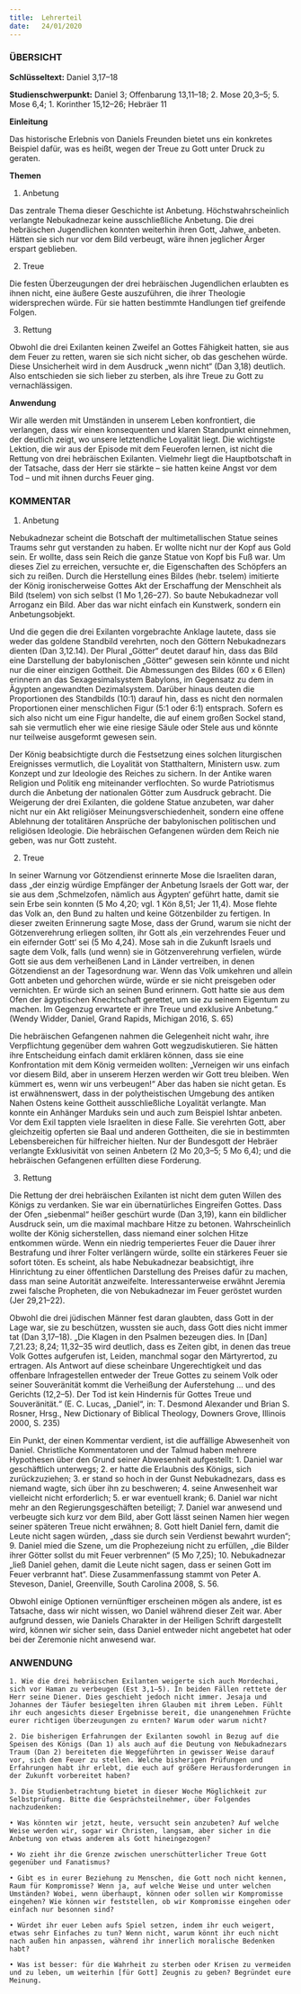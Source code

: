 ```yaml
---
title:  Lehrerteil
date:   24/01/2020
---
```


### ÜBERSICHT

**Schlüsseltext:** Daniel 3,17–18

**Studienschwerpunkt:** Daniel 3; Offenbarung 13,11–18; 2. Mose 20,3–5; 5. Mose 6,4; 1. Korinther 15,12–26; Hebräer 11

**Einleitung**

Das historische Erlebnis von Daniels Freunden bietet uns ein konkretes Beispiel dafür, was es heißt, wegen der Treue zu Gott unter Druck zu geraten.

**Themen**

1. Anbetung

Das zentrale Thema dieser Geschichte ist Anbetung. Höchstwahrscheinlich verlangte Nebukadnezar keine ausschließliche Anbetung. Die drei hebräischen Jugendlichen konnten weiterhin ihren Gott, Jahwe, anbeten. Hätten sie sich nur vor dem Bild verbeugt, wäre ihnen jeglicher Ärger erspart geblieben.

2. Treue

Die festen Überzeugungen der drei hebräischen Jugendlichen erlaubten es ihnen nicht, eine äußere Geste auszuführen, die ihrer Theologie widersprechen würde. Für sie hatten bestimmte Handlungen tief greifende Folgen.

3. Rettung

Obwohl die drei Exilanten keinen Zweifel an Gottes Fähigkeit hatten, sie aus dem Feuer zu retten, waren sie sich nicht sicher, ob das geschehen würde. Diese Unsicherheit wird in dem Ausdruck „wenn nicht“ (Dan 3,18) deutlich. Also entschieden sie sich lieber zu sterben, als ihre Treue zu Gott zu vernachlässigen.

**Anwendung**

Wir alle werden mit Umständen in unserem Leben konfrontiert, die verlangen, dass wir einen konsequenten und klaren Standpunkt einnehmen, der deutlich zeigt, wo unsere letztendliche Loyalität liegt. Die wichtigste Lektion, die wir aus der Episode mit dem Feuerofen lernen, ist nicht die Rettung von drei hebräischen Exilanten. Vielmehr liegt die Hauptbotschaft in der Tatsache, dass der Herr sie stärkte – sie hatten keine Angst vor dem Tod – und mit ihnen durchs Feuer ging.

### KOMMENTAR

1. Anbetung

Nebukadnezar scheint die Botschaft der multimetallischen Statue seines Traums sehr gut verstanden zu haben. Er wollte nicht nur der Kopf aus Gold sein. Er wollte, dass sein Reich die ganze Statue von Kopf bis Fuß war. Um dieses Ziel zu erreichen, versuchte er, die Eigenschaften des Schöpfers an sich zu reißen. Durch die Herstellung eines Bildes (hebr. tselem) imitierte der König ironischerweise Gottes Akt der Erschaffung der Menschheit als Bild (tselem) von sich selbst (1 Mo 1,26–27). So baute Nebukadnezar voll Arroganz ein Bild. Aber das war nicht einfach ein Kunstwerk, sondern ein Anbetungsobjekt.

Und die gegen die drei Exilanten vorgebrachte Anklage lautete, dass sie weder das goldene Standbild verehrten, noch den Göttern Nebukadnezars dienten (Dan 3,12.14). Der Plural „Götter“ deutet darauf hin, dass das Bild eine Darstellung der babylonischen „Götter“ gewesen sein könnte und nicht nur die einer einzigen Gottheit. Die Abmessungen des Bildes (60 x 6 Ellen) erinnern an das Sexagesimalsystem Babylons, im Gegensatz zu dem in Ägypten angewandten Dezimalsystem. Darüber hinaus deuten die Proportionen des Standbilds (10:1) darauf hin, dass es nicht den normalen Proportionen einer menschlichen Figur (5:1 oder 6:1) entsprach. Sofern es sich also nicht um eine Figur handelte, die auf einem großen Sockel stand, sah sie vermutlich eher wie eine riesige Säule oder Stele aus und könnte nur teilweise ausgeformt gewesen sein.

Der König beabsichtigte durch die Festsetzung eines solchen liturgischen Ereignisses vermutlich, die Loyalität von Statthaltern, Ministern usw. zum Konzept und zur Ideologie des Reiches zu sichern. In der Antike waren Religion und Politik eng miteinander verflochten. So wurde Patriotismus durch die Anbetung der nationalen Götter zum Ausdruck gebracht. Die Weigerung der drei Exilanten, die goldene Statue anzubeten, war daher nicht nur ein Akt religiöser Meinungsverschiedenheit, sondern eine offene Ablehnung der totalitären Ansprüche der babylonischen politischen und religiösen Ideologie. Die hebräischen Gefangenen würden dem Reich nie geben, was nur Gott zusteht.

2. Treue

In seiner Warnung vor Götzendienst erinnerte Mose die Israeliten daran, dass „der einzig würdige Empfänger der Anbetung Israels der Gott war, der sie aus dem ‚Schmelzofen, nämlich aus Ägypten‘ geführt hatte, damit sie sein Erbe sein konnten (5 Mo 4,20; vgl. 1 Kön 8,51; Jer 11,4). Mose flehte das Volk an, den Bund zu halten und keine Götzenbilder zu fertigen. In dieser zweiten Erinnerung sagte Mose, dass der Grund, warum sie nicht der Götzenverehrung erliegen sollten, ihr Gott als ‚ein verzehrendes Feuer und ein eifernder Gott‘ sei (5 Mo 4,24). Mose sah in die Zukunft Israels und sagte dem Volk, falls (und wenn) sie in Götzenverehrung verfielen, würde Gott sie aus dem verheißenen Land in Länder vertreiben, in denen Götzendienst an der Tagesordnung war. Wenn das Volk umkehren und allein Gott anbeten und gehorchen würde, würde er sie nicht preisgeben oder vernichten. Er würde sich an seinen Bund erinnern. Gott hatte sie aus dem Ofen der ägyptischen Knechtschaft gerettet, um sie zu seinem Eigentum zu machen. Im Gegenzug erwartete er ihre Treue und exklusive Anbetung.“ (Wendy Widder, Daniel, Grand Rapids, Michigan 2016, S. 65)

Die hebräischen Gefangenen nahmen die Gelegenheit nicht wahr, ihre Verpflichtung gegenüber dem wahren Gott wegzudiskutieren. Sie hätten ihre Entscheidung einfach damit erklären können, dass sie eine Konfrontation mit dem König vermeiden wollten: „Verneigen wir uns einfach vor diesem Bild, aber in unserem Herzen werden wir Gott treu bleiben. Wen kümmert es, wenn wir uns verbeugen!“ Aber das haben sie nicht getan. Es ist erwähnenswert, dass in der polytheistischen Umgebung des antiken Nahen Ostens keine Gottheit ausschließliche Loyalität verlangte. Man konnte ein Anhänger Marduks sein und auch zum Beispiel Ishtar anbeten. Vor dem Exil tappten viele Israeliten in diese Falle. Sie verehrten Gott, aber gleichzeitig opferten sie Baal und anderen Gottheiten,
die sie in bestimmten Lebensbereichen für hilfreicher hielten. Nur der Bundesgott der Hebräer verlangte Exklusivität von seinen Anbetern (2 Mo 20,3–5; 5 Mo 6,4); und die hebräischen Gefangenen erfüllten diese Forderung.

3. Rettung

Die Rettung der drei hebräischen Exilanten ist nicht dem guten Willen des Königs zu verdanken. Sie war ein übernatürliches Eingreifen Gottes. Dass der Ofen „siebenmal“ heißer geschürt wurde (Dan 3,19), kann ein bildlicher Ausdruck sein, um die maximal machbare Hitze zu betonen. Wahrscheinlich wollte der König sicherstellen, dass niemand einer solchen Hitze entkommen würde. Wenn ein niedrig temperiertes Feuer die Dauer ihrer Bestrafung und ihrer Folter verlängern würde, sollte ein stärkeres Feuer sie sofort töten. Es scheint, als habe Nebukadnezar beabsichtigt, ihre Hinrichtung zu einer öffentlichen Darstellung des Preises dafür zu machen, dass man seine Autorität anzweifelte. Interessanterweise erwähnt Jeremia zwei falsche Propheten, die von Nebukadnezar im Feuer geröstet wurden (Jer 29,21–22).

Obwohl die drei jüdischen Männer fest daran glaubten, dass Gott in der Lage war, sie zu beschützen, wussten sie auch, dass Gott dies nicht immer tat (Dan 3,17–18). „Die Klagen in den Psalmen bezeugen dies. In [Dan] 7,21.23; 8,24; 11,32–35 wird deutlich, dass es Zeiten gibt, in denen das treue Volk Gottes aufgerufen ist, Leiden, manchmal sogar den Märtyrertod, zu ertragen. Als Antwort auf diese scheinbare Ungerechtigkeit und das offenbare Infragestellen entweder der Treue Gottes zu seinem Volk oder seiner Souveränität kommt die Verheißung der Auferstehung ... und des Gerichts (12,2–5). Der Tod ist kein Hindernis für Gottes Treue und Souveränität.“ (E. C. Lucas, „Daniel“, in: T. Desmond Alexander und Brian S. Rosner, Hrsg., New Dictionary of Biblical Theology, Downers Grove, Illinois 2000, S. 235)

Ein Punkt, der einen Kommentar verdient, ist die auffällige Abwesenheit von Daniel. Christliche Kommentatoren und der Talmud haben mehrere Hypothesen über den Grund seiner Abwesenheit aufgestellt: 1. Daniel war geschäftlich unterwegs; 2. er hatte die Erlaubnis des Königs, sich zurückzuziehen; 3. er stand so hoch in der Gunst Nebukadnezars, dass es niemand wagte, sich über ihn zu beschweren; 4. seine Anwesenheit war vielleicht nicht erforderlich; 5. er war eventuell krank; 6. Daniel war nicht mehr an den Regierungsgeschäften beteiligt; 7. Daniel war anwesend und verbeugte sich kurz vor dem Bild, aber Gott lässt seinen Namen hier wegen seiner späteren Treue nicht erwähnen;
8. Gott hielt Daniel fern, damit die Leute nicht sagen würden, „dass sie durch sein Verdienst bewahrt wurden“; 9. Daniel mied die Szene, um die Prophezeiung nicht zu erfüllen, „die Bilder ihrer Götter sollst du mit Feuer verbrennen“ (5 Mo 7,25); 10. Nebukadnezar „ließ Daniel gehen, damit die Leute nicht sagen, dass er seinen Gott im Feuer verbrannt hat“. Diese Zusammenfassung stammt von Peter A. Steveson, Daniel, Greenville, South Carolina 2008, S. 56.

Obwohl einige Optionen vernünftiger erscheinen mögen als andere, ist es Tatsache, dass wir nicht wissen, wo Daniel während dieser Zeit war. Aber aufgrund dessen, wie Daniels Charakter in der Heiligen Schrift dargestellt wird, können wir sicher sein, dass Daniel entweder nicht angebetet hat oder bei der Zeremonie nicht anwesend war.

### ANWENDUNG

`1. Wie die drei hebräischen Exilanten weigerte sich auch Mordechai, sich vor Haman zu verbeugen (Est 3,1–5). In beiden Fällen rettete der Herr seine Diener. Dies geschieht jedoch nicht immer. Jesaja und Johannes der Täufer besiegelten ihren Glauben mit ihrem Leben. Fühlt ihr euch angesichts dieser Ergebnisse bereit, die unangenehmen Früchte eurer richtigen Überzeugungen zu ernten? Warum oder warum nicht?`

`2. Die bisherigen Erfahrungen der Exilanten sowohl in Bezug auf die Speisen des Königs (Dan 1) als auch auf die Deutung von Nebukadnezars Traum (Dan 2) bereiteten die Weggeführten in gewisser Weise darauf vor, sich dem Feuer zu stellen. Welche bisherigen Prüfungen und Erfahrungen habt ihr erlebt, die euch auf größere Herausforderungen in der Zukunft vorbereitet haben?`

`3. Die Studienbetrachtung bietet in dieser Woche Möglichkeit zur Selbstprüfung. Bitte die Gesprächsteilnehmer, über Folgendes nachzudenken:`

`• Was könnten wir jetzt, heute, versucht sein anzubeten? Auf welche Weise werden wir, sogar wir Christen, langsam, aber sicher in die Anbetung von etwas anderem als Gott hineingezogen?`

`• Wo zieht ihr die Grenze zwischen unerschütterlicher Treue Gott gegenüber und Fanatismus?`

`• Gibt es in eurer Beziehung zu Menschen, die Gott noch nicht kennen, Raum für Kompromisse? Wenn ja, auf welche Weise und unter welchen Umständen? Wobei, wenn überhaupt, können oder sollen wir Kompromisse eingehen? Wie können wir feststellen, ob wir Kompromisse eingehen oder einfach nur besonnen sind?`

`• Würdet ihr euer Leben aufs Spiel setzen, indem ihr euch weigert, etwas sehr Einfaches zu tun? Wenn nicht, warum könnt ihr euch nicht nach außen hin anpassen, während ihr innerlich moralische Bedenken habt?`

`• Was ist besser: für die Wahrheit zu sterben oder Krisen zu vermeiden und zu leben, um weiterhin [für Gott] Zeugnis zu geben? Begründet eure Meinung.`